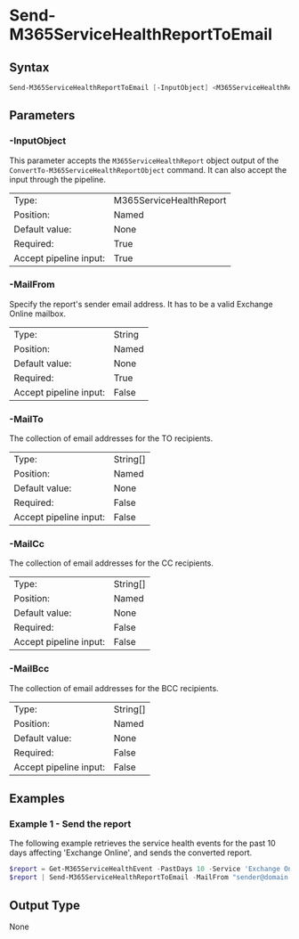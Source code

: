 # Send-M365ServiceHealthReportToEmail

## Syntax

```PowerShell
Send-M365ServiceHealthReportToEmail [-InputObject] <M365ServiceHealthReport> [-MailFrom] <string> [[-MailTo] <string[]>] [[-MailCc] <string[]>] [[-MailBcc] <string[]>] [<CommonParameters>]
```

## Parameters

### -InputObject

This parameter accepts the `M365ServiceHealthReport` object output of the `ConvertTo-M365ServiceHealthReportObject` command. It can also accept the input through the pipeline.

|                        |                         |
| ---------------------- | ----------------------- |
| Type:                  | M365ServiceHealthReport |
| Position:              | Named                   |
| Default value:         | None                    |
| Required:              | True                    |
| Accept pipeline input: | True                    |

### -MailFrom

Specify the report's sender email address. It has to be a valid Exchange Online mailbox.

|                        |        |
| ---------------------- | ------ |
| Type:                  | String |
| Position:              | Named  |
| Default value:         | None   |
| Required:              | True   |
| Accept pipeline input: | False  |

### -MailTo

The collection of email addresses for the TO recipients.

|                        |          |
| ---------------------- | -------- |
| Type:                  | String[] |
| Position:              | Named    |
| Default value:         | None     |
| Required:              | False    |
| Accept pipeline input: | False    |

### -MailCc

The collection of email addresses for the CC recipients.

|                        |          |
| ---------------------- | -------- |
| Type:                  | String[] |
| Position:              | Named    |
| Default value:         | None     |
| Required:              | False    |
| Accept pipeline input: | False    |

### -MailBcc

The collection of email addresses for the BCC recipients.

|                        |          |
| ---------------------- | -------- |
| Type:                  | String[] |
| Position:              | Named    |
| Default value:         | None     |
| Required:              | False    |
| Accept pipeline input: | False    |

## Examples

### Example 1 - Send the report

The following example retrieves the service health events for the past 10 days affecting 'Exchange Online', and sends the converted report.

```PowerShell
$report = Get-M365ServiceHealthEvent -PastDays 10 -Service 'Exchange Online' | ConvertTo-M365ServiceHealthReportObject -OrganizationName PoshLab
$report | Send-M365ServiceHealthReportToEmail -MailFrom "sender@domain.com" -MailTo 'recipient1@domain.com','recipient2@domain.com'
```

## Output Type

None
